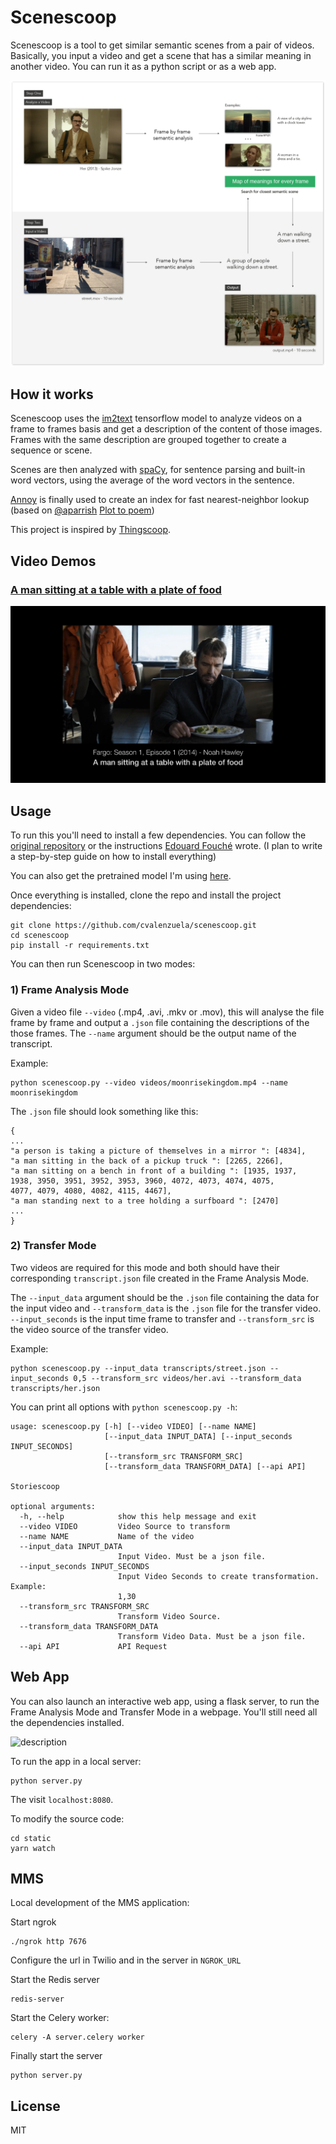 # Scenescoop

Scenescoop is a tool to get similar semantic scenes from a pair of videos. Basically, you input a video and get a scene that has a similar meaning in another video. You can run it as a python script or as a web app.

![description](static/imgs/description2.png)

## How it works

Scenescoop uses the [im2text](https://github.com/tensorflow/models/tree/master/research/im2txt) tensorflow model to analyze videos on a frame to frames basis and get a description of the content of those images. Frames with the same description are grouped together to create a sequence or scene. 

Scenes are then analyzed with [spaCy](https://spacy.io/), for sentence parsing and built-in word vectors, using the average of the word vectors in the sentence. 

[Annoy](https://github.com/spotify/annoy) is finally used to create an index for fast nearest-neighbor lookup (based on [@aparrish](https://github.com/aparrish) [Plot to poem](https://github.com/aparrish/plot-to-poem/blob/master/plot-to-poem.ipynb))

This project is inspired by [Thingscoop](https://github.com/agermanidis/thingscoop).

## Video Demos

### [A man sitting at a table with a plate of food](https://youtu.be/ZF5W_tcnF4s)
[![A man sitting at a table with a plate of food](static/imgs/food.png)](https://youtu.be/ZF5W_tcnF4s)

## Usage

To run this you'll need to install a few dependencies. You can follow the [original repository](https://github.com/tensorflow/models/tree/master/research/im2txt) or the instructions [Edouard Fouché](https://edouardfouche.com/Fun-with-Tensorflow-im2txt/) wrote.
(I plan to write a step-by-step guide on how to install everything)

You can also get the pretrained model I'm using [here](https://drive.google.com/open?id=1tSTzD21qXXOiXlfgJllgXNZ9lREy6yij).

Once everything is installed, clone the repo and install the project dependencies:

```
git clone https://github.com/cvalenzuela/scenescoop.git
cd scenescoop
pip install -r requirements.txt
```

You can then run Scenescoop in two modes:

### 1) Frame Analysis Mode

Given a video file `--video` (.mp4, .avi, .mkv or .mov), this will analyse the file frame by frame and output a `.json` file containing the descriptions of the those frames. The `--name` argument should be the output name of the transcript.

Example:
```
python scenescoop.py --video videos/moonrisekingdom.mp4 --name moonrisekingdom
```

The `.json` file should look something like this:

```
{ 
...
"a person is taking a picture of themselves in a mirror ": [4834], 
"a man sitting in the back of a pickup truck ": [2265, 2266], 
"a man sitting on a bench in front of a building ": [1935, 1937, 
1938, 3950, 3951, 3952, 3953, 3960, 4072, 4073, 4074, 4075, 
4077, 4079, 4080, 4082, 4115, 4467], 
"a man standing next to a tree holding a surfboard ": [2470]
...
}
```

### 2) Transfer Mode

Two videos are required for this mode and both should have their corresponding `transcript.json` file created in the Frame Analysis Mode.

The `--input_data` argument should be the `.json` file containing the data for the input video and `--transform_data` is the `.json` file for the transfer video. `--input_seconds` is the input time frame to transfer and `--transform_src` is the video source of the transfer video. 

Example:
```
python scenescoop.py --input_data transcripts/street.json --input_seconds 0,5 --transform_src videos/her.avi --transform_data transcripts/her.json
```

You can print all options with `python scenescoop.py -h`:

```
usage: scenescoop.py [-h] [--video VIDEO] [--name NAME]
                     [--input_data INPUT_DATA] [--input_seconds INPUT_SECONDS]
                     [--transform_src TRANSFORM_SRC]
                     [--transform_data TRANSFORM_DATA] [--api API]

Storiescoop

optional arguments:
  -h, --help            show this help message and exit
  --video VIDEO         Video Source to transform
  --name NAME           Name of the video
  --input_data INPUT_DATA
                        Input Video. Must be a json file.
  --input_seconds INPUT_SECONDS
                        Input Video Seconds to create transformation. Example:
                        1,30
  --transform_src TRANSFORM_SRC
                        Transform Video Source.
  --transform_data TRANSFORM_DATA
                        Transform Video Data. Must be a json file.
  --api API             API Request
```

## Web App

You can also launch an interactive web app, using a flask server, to run the Frame Analysis Mode and Transfer Mode in a webpage. You'll still need all the dependencies installed.

![description](static/imgs/demo.gif)


To run the app in a local server:

```
python server.py
```

The visit `localhost:8080`.

To modify the source code:
```
cd static
yarn watch
```

## MMS

Local development of the MMS application:

Start ngrok
```
./ngrok http 7676
```

Configure the url in Twilio and in the server in `NGROK_URL`

Start the Redis server
```
redis-server
```

Start the Celery worker:
```
celery -A server.celery worker
```

Finally start the server
```
python server.py
```

## License

MIT